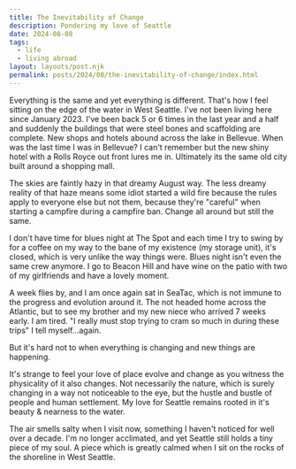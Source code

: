 ```yaml
---
title: The Inevitability of Change
description: Pondering my love of Seattle 
date: 2024-08-08
tags:
  - life 
  - living abroad
layout: layouts/post.njk
permalink: posts/2024/08/the-inevitability-of-change/index.html
---
```


Everything is the same and yet everything is different. That's how I feel sitting on the edge of the water in West Seattle. I've not been living here since January 2023. I've been back 5 or 6 times in the last year and a half and suddenly the buildings that were steel bones and scaffolding are complete. New shops and hotels abound across the lake in Bellevue. When was the last time I was in Bellevue? I can't remember but the new shiny hotel with a Rolls Royce out front lures me in. Ultimately its the same old city built around a shopping mall.

The skies are faintly hazy in that dreamy August way. The less dreamy reality of that haze means some idiot started a wild fire because the rules apply to everyone else but not them, because they're "careful" when starting a campfire during a campfire ban. Change all around but still the same. 

I don't have time for blues night at The Spot and each time I try to swing by for a coffee on my way to the bane of my existence (my storage unit), it's closed, which is very unlike the way things were. Blues night isn't even the same crew anymore. I go to Beacon Hill and have wine on the patio with two of my girlfriends and have a lovely moment. 

A week flies by, and I am once again sat in SeaTac, which is not immune to the progress and evolution around it. The  not headed home across the Atlantic, but to see my brother and my new niece who arrived 7 weeks early. I am tired. "I really must stop trying to cram so much in during these trips" I tell myself...again. 

But it's hard not to when everything is changing and new things are happening. 

It's strange to feel your love of place evolve and change as you witness the physicality of it also changes. Not necessarily the nature, which is surely changing in a way not noticeable to the eye, but the hustle and bustle of people and human settlement. My love for Seattle remains rooted in it's beauty & nearness to the water. 

The air smells salty when I visit now, something I haven't noticed for well over a decade. I'm no longer acclimated, and yet Seattle still holds a tiny piece of my soul. A piece which is greatly calmed when I sit on the rocks of the shoreline in West Seattle. 